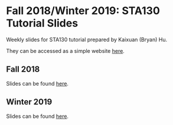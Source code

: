 # Fall 2018/Winter 2019: STA130 Tutorial Slides
Weekly slides for STA130 tutorial prepared by Kaixuan (Bryan) Hu.

They can be accessed as a simple website <a href="https://kaixuan0623.github.io/STA130-Weekly-Tutorial-Slides/">here</a>.

## Fall 2018

Slides can be found <a href="https://kaixuan0623.github.io/STA130-Weekly-Tutorial-Slides/STA130F18.html">here</a>.

## Winter 2019

Slides can be found <a href="https://kaixuan0623.github.io/STA130-Weekly-Tutorial-Slides/STA130W19.html">here</a>.

